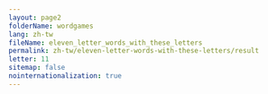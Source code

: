 ```yaml
---
layout: page2
folderName: wordgames
lang: zh-tw
fileName: eleven_letter_words_with_these_letters
permalink: zh-tw/eleven-letter-words-with-these-letters/result
letter: 11
sitemap: false
nointernationalization: true   
---
```

